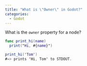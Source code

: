 ```yaml
---
title: "What is \"Owner\" in Godot?"
categories:
  - Godot
---
```


What is the `owner` property for a node?

```swift
func print_hi(name)
  print("Hi, #{name}")

print_hi('Tom')
#=> prints 'Hi, Tom' to STDOUT.
```
